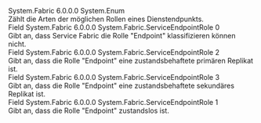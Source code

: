 <Type Name="ServiceEndpointRole" FullName="System.Fabric.ServiceEndpointRole">
  <TypeSignature Language="C#" Value="public enum ServiceEndpointRole" />
  <TypeSignature Language="ILAsm" Value=".class public auto ansi sealed ServiceEndpointRole extends System.Enum" />
  <TypeSignature Language="DocId" Value="T:System.Fabric.ServiceEndpointRole" />
  <TypeSignature Language="VB.NET" Value="Public Enum ServiceEndpointRole" />
  <TypeSignature Language="F#" Value="type ServiceEndpointRole = " />
  <AssemblyInfo>
    <AssemblyName>System.Fabric</AssemblyName>
    <AssemblyVersion>6.0.0.0</AssemblyVersion>
  </AssemblyInfo>
  <Base>
    <BaseTypeName>System.Enum</BaseTypeName>
  </Base>
  <Docs>
    <summary>
      <para>Zählt die Arten der möglichen Rollen eines Dienstendpunkts. </para>
    </summary>
    <remarks>
      <para />
    </remarks>
  </Docs>
  <Members>
    <Member MemberName="Invalid">
      <MemberSignature Language="C#" Value="Invalid" />
      <MemberSignature Language="ILAsm" Value=".field public static literal valuetype System.Fabric.ServiceEndpointRole Invalid = int32(0)" />
      <MemberSignature Language="DocId" Value="F:System.Fabric.ServiceEndpointRole.Invalid" />
      <MemberSignature Language="VB.NET" Value="Invalid" />
      <MemberSignature Language="F#" Value="Invalid = 0" Usage="System.Fabric.ServiceEndpointRole.Invalid" />
      <MemberType>Field</MemberType>
      <AssemblyInfo>
        <AssemblyName>System.Fabric</AssemblyName>
        <AssemblyVersion>6.0.0.0</AssemblyVersion>
      </AssemblyInfo>
      <ReturnValue>
        <ReturnType>System.Fabric.ServiceEndpointRole</ReturnType>
      </ReturnValue>
      <MemberValue>0</MemberValue>
      <Docs>
        <summary>
          <para>Gibt an, dass Service Fabric die Rolle "Endpoint" klassifizieren können nicht. </para>
        </summary>
      </Docs>
    </Member>
    <Member MemberName="StatefulPrimary">
      <MemberSignature Language="C#" Value="StatefulPrimary" />
      <MemberSignature Language="ILAsm" Value=".field public static literal valuetype System.Fabric.ServiceEndpointRole StatefulPrimary = int32(2)" />
      <MemberSignature Language="DocId" Value="F:System.Fabric.ServiceEndpointRole.StatefulPrimary" />
      <MemberSignature Language="VB.NET" Value="StatefulPrimary" />
      <MemberSignature Language="F#" Value="StatefulPrimary = 2" Usage="System.Fabric.ServiceEndpointRole.StatefulPrimary" />
      <MemberType>Field</MemberType>
      <AssemblyInfo>
        <AssemblyName>System.Fabric</AssemblyName>
        <AssemblyVersion>6.0.0.0</AssemblyVersion>
      </AssemblyInfo>
      <ReturnValue>
        <ReturnType>System.Fabric.ServiceEndpointRole</ReturnType>
      </ReturnValue>
      <MemberValue>2</MemberValue>
      <Docs>
        <summary>
          <para>Gibt an, dass die Rolle "Endpoint" eine zustandsbehaftete primären Replikat ist. </para>
        </summary>
        <remarks>
          <para />
        </remarks>
      </Docs>
    </Member>
    <Member MemberName="StatefulSecondary">
      <MemberSignature Language="C#" Value="StatefulSecondary" />
      <MemberSignature Language="ILAsm" Value=".field public static literal valuetype System.Fabric.ServiceEndpointRole StatefulSecondary = int32(3)" />
      <MemberSignature Language="DocId" Value="F:System.Fabric.ServiceEndpointRole.StatefulSecondary" />
      <MemberSignature Language="VB.NET" Value="StatefulSecondary" />
      <MemberSignature Language="F#" Value="StatefulSecondary = 3" Usage="System.Fabric.ServiceEndpointRole.StatefulSecondary" />
      <MemberType>Field</MemberType>
      <AssemblyInfo>
        <AssemblyName>System.Fabric</AssemblyName>
        <AssemblyVersion>6.0.0.0</AssemblyVersion>
      </AssemblyInfo>
      <ReturnValue>
        <ReturnType>System.Fabric.ServiceEndpointRole</ReturnType>
      </ReturnValue>
      <MemberValue>3</MemberValue>
      <Docs>
        <summary>
          <para>Gibt an, dass die Rolle "Endpoint" eine zustandsbehaftete sekundäres Replikat ist. </para>
        </summary>
        <remarks>
          <para />
        </remarks>
      </Docs>
    </Member>
    <Member MemberName="Stateless">
      <MemberSignature Language="C#" Value="Stateless" />
      <MemberSignature Language="ILAsm" Value=".field public static literal valuetype System.Fabric.ServiceEndpointRole Stateless = int32(1)" />
      <MemberSignature Language="DocId" Value="F:System.Fabric.ServiceEndpointRole.Stateless" />
      <MemberSignature Language="VB.NET" Value="Stateless" />
      <MemberSignature Language="F#" Value="Stateless = 1" Usage="System.Fabric.ServiceEndpointRole.Stateless" />
      <MemberType>Field</MemberType>
      <AssemblyInfo>
        <AssemblyName>System.Fabric</AssemblyName>
        <AssemblyVersion>6.0.0.0</AssemblyVersion>
      </AssemblyInfo>
      <ReturnValue>
        <ReturnType>System.Fabric.ServiceEndpointRole</ReturnType>
      </ReturnValue>
      <MemberValue>1</MemberValue>
      <Docs>
        <summary>
          <para>Gibt an, dass die Rolle "Endpoint" zustandslos ist. </para>
        </summary>
        <remarks>
          <para />
        </remarks>
      </Docs>
    </Member>
  </Members>
</Type>